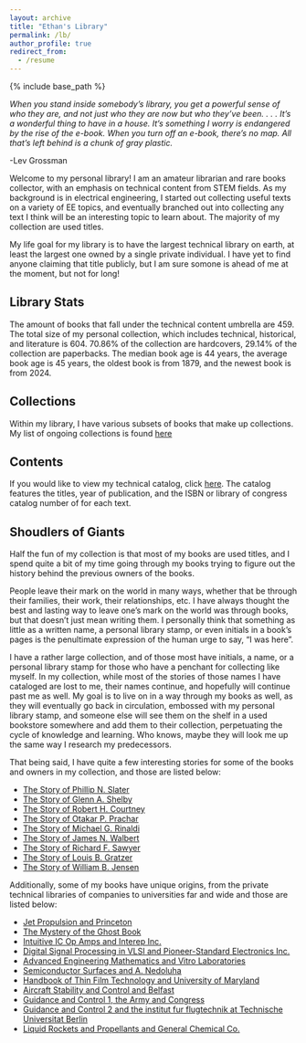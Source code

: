 ```yaml
---
layout: archive
title: "Ethan's Library"
permalink: /lb/
author_profile: true
redirect_from:
  - /resume
---
```


{% include base_path %}

*When you stand inside somebody’s library, you get a powerful sense of who they are, and not just who they are now but who they’ve been. . . . It’s a wonderful thing to have in a house. It’s something I worry is endangered by the rise of the e-book. When you turn off an e-book, there’s no map. All that’s left behind is a chunk of gray plastic.*

-Lev Grossman

Welcome to my personal library! I am an amateur librarian and rare books collector, with an emphasis on technical content from STEM fields. As my background is in electrical engineering, I started out collecting useful texts on a variety of EE topics, and eventually branched out into collecting any text I think will be an interesting topic to learn about. The majority of my collection are used titles.

My life goal for my library is to have the largest technical library on earth, at least the largest one owned by a single private individual. I have yet to find anyone claiming that title publicly, but I am sure somone is ahead of me at the moment, but not for long!

## Library Stats
The amount of books that fall under the technical content umbrella are 459. The total size of my personal collection, which includes technical, historical, and literature is 604. 70.86% of the collection are hardcovers, 29.14% of the collection are paperbacks. The median book age is 44 years, the average book age is 45 years, the oldest book is from 1879, and the newest book is from 2024.

## Collections
Within my library, I have various subsets of books that make up collections. My list of ongoing collections is found [here](https://ethanthoben.github.io//collections/)

## Contents
If you would like to view my technical catalog, click [here](https://ethanthoben.github.io//catalog/). The catalog features the titles, year of publication, and the ISBN or library of congress catalog number of for each text.

## Shoudlers of Giants
Half the fun of my collection is that most of my books are used titles, and I spend quite a bit of my time going through my books trying to figure out the history behind the previous owners of the books.

People leave their mark on the world in many ways, whether that be through their families, their work, their relationships, etc. I have always thought the best and lasting way to leave one’s mark on the world was through books, but that doesn’t just mean writing them. I personally think that something as little as a written name, a personal library stamp, or even initials in a book’s pages is the penultimate expression of the human urge to say, “I was here”. 

I have a rather large collection, and of those most have initials, a name, or a personal library stamp for those who have a penchant for collecting like myself. In my collection, while most of the stories of those names I have cataloged are lost to me, their names continue, and hopefully will continue past me as well. My goal is to live on in a way through my books as well, as they will eventually go back in circulation, embossed with my personal library stamp, and someone else will see them on the shelf in a used bookstore somewhere and add them to their collection, perpetuating the cycle of knowledge and learning. Who knows, maybe they will look me up the same way I research my predecessors.

That being said, I have quite a few interesting stories for some of the books and owners in my collection, and those are listed below:
* [The Story of Phillip N. Slater](https://ethanthoben.github.io//story-1/)
* [The Story of Glenn A. Shelby](https://ethanthoben.github.io//story-2/)
* [The Story of Robert H. Courtney](https://ethanthoben.github.io//story-3/)
* [The Story of Otakar P. Prachar](https://ethanthoben.github.io//story-18/)
* [The Story of Michael G. Rinaldi](https://ethanthoben.github.io//story-4/)
* [The Story of James N. Walbert](https://ethanthoben.github.io//story-5/)
* [The Story of Richard F. Sawyer](https://ethanthoben.github.io//story-19/)
* [The Story of Louis B. Gratzer](https://ethanthoben.github.io//story-8/)
* [The Story of William B. Jensen](https://ethanthoben.github.io//story-20/)

Additionally, some of my books have unique origins, from the private technical libraries of companies to universities far and wide and those are listed below:
* [Jet Propulsion and Princeton](https://ethanthoben.github.io//story-7/)
* [The Mystery of the Ghost Book](https://ethanthoben.github.io//story-6/)
* [Intuitive IC Op Amps and Interep Inc.](https://ethanthoben.github.io//story-9/)
* [Digital Signal Processing in VLSI and Pioneer-Standard Electronics Inc.](https://ethanthoben.github.io//story-10/)
* [Advanced Engineering Mathematics and Vitro Laboratories](https://ethanthoben.github.io//story-11/)
* [Semiconductor Surfaces and A. Nedoluha](https://ethanthoben.github.io//story-12/)
* [Handbook of Thin Film Technology and University of Maryland](https://ethanthoben.github.io//story-13/)
* [Aircraft Stability and Control and Belfast](https://ethanthoben.github.io//story-14/)
* [Guidance and Control 1, the Army and Congress](https://ethanthoben.github.io//story-15/)
* [Guidance and Control 2 and the institut fur flugtechnik at Technische Universitat Berlin](https://ethanthoben.github.io//story-16/)
* [Liquid Rockets and Propellants and General Chemical Co.](https://ethanthoben.github.io//story-17/)